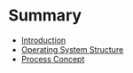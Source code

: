 # Summary

* [Introduction](README.md)
* [Operating System Structure](osstructure.md)
* [Process Concept](process-concept.md)

